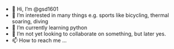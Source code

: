 - 👋 Hi, I’m @gsd1601
- 👀 I’m interested in many things e.g. sports like bicycling, thermal soaring, diving 
- 🌱 I’m currently learning python
- 💞️ I’m not yet looking to collaborate on something, but later yes.
- 📫 How to reach me ...

<!---
gsd1601/gsd1601 is a ✨ special ✨ repository because its `README.md` (this file) appears on your GitHub profile.
You can click the Preview link to take a look at your changes.
--->
